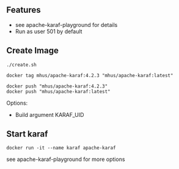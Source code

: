 ## Features

* see apache-karaf-playground for details
* Run as user 501 by default

## Create Image
```
./create.sh

docker tag mhus/apache-karaf:4.2.3 "mhus/apache-karaf:latest"

docker push "mhus/apache-karaf:4.2.3"
docker push "mhus/apache-karaf:latest"
```

Options:

* Build argument KARAF_UID

## Start karaf
```
docker run -it --name karaf apache-karaf
```

see apache-karaf-playground for more options
